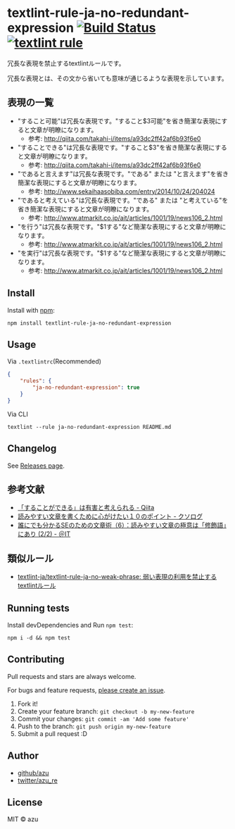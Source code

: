 # textlint-rule-ja-no-redundant-expression [![Build Status](https://travis-ci.org/textlint-ja/textlint-rule-ja-no-redundant-expression.svg?branch=master)](https://travis-ci.org/textlint-ja/textlint-rule-ja-no-redundant-expression) [![textlint rule](https://img.shields.io/badge/textlint-fixable-green.svg?style=social)](https://textlint.github.io/)

冗長な表現を禁止するtextlintルールです。

冗長な表現とは、その文から省いても意味が通じるような表現を示しています。

## 表現の一覧

- "すること可能"は冗長な表現です。"すること$3可能"を省き簡潔な表現にすると文章が明瞭になります。
  - 参考: <http://qiita.com/takahi-i/items/a93dc2ff42af6b93f6e0>
- "することできる"は冗長な表現です。"すること$3"を省き簡潔な表現にすると文章が明瞭になります。
  - 参考: <http://qiita.com/takahi-i/items/a93dc2ff42af6b93f6e0>
- "であると言えます"は冗長な表現です。"である" または "と言えます"を省き簡潔な表現にすると文章が明瞭になります。
  - 参考: <http://www.sekaihaasobiba.com/entry/2014/10/24/204024>
- "であると考えている"は冗長な表現です。"である" または "と考えている"を省き簡潔な表現にすると文章が明瞭になります。
  - 参考: <http://www.atmarkit.co.jp/ait/articles/1001/19/news106_2.html>
- "を行う"は冗長な表現です。"$1する"など簡潔な表現にすると文章が明瞭になります。
  - 参考: <http://www.atmarkit.co.jp/ait/articles/1001/19/news106_2.html>
- "を実行"は冗長な表現です。"$1する"など簡潔な表現にすると文章が明瞭になります。
  - 参考: <http://www.atmarkit.co.jp/ait/articles/1001/19/news106_2.html>

## Install

Install with [npm](https://www.npmjs.com/):

    npm install textlint-rule-ja-no-redundant-expression

## Usage

Via `.textlintrc`(Recommended)

```json
{
    "rules": {
        "ja-no-redundant-expression": true
    }
}
```

Via CLI

    textlint --rule ja-no-redundant-expression README.md

## Changelog

See [Releases page](https://github.com/textlint-ja/textlint-rule-ja-no-redundant-expression/releases).

## 参考文献

- [「することができる」は有害と考えられる - Qiita](http://qiita.com/takahi-i/items/a93dc2ff42af6b93f6e0#comment-850ec4d194748453a39a)
- [読みやすい文章を書くために心がけたい１０のポイント - クソログ](http://www.sekaihaasobiba.com/entry/2014/10/24/204024)
- [誰にでも分かるSEのための文章術（6）：読みやすい文章の極意は「修飾語」にあり (2/2) - ＠IT](http://www.atmarkit.co.jp/ait/articles/1001/19/news106_2.html)

## 類似ルール

- [textlint-ja/textlint-rule-ja-no-weak-phrase: 弱い表現の利用を禁止するtextlintルール](https://github.com/textlint-ja/textlint-rule-ja-no-weak-phrase "textlint-ja/textlint-rule-ja-no-weak-phrase: 弱い表現の利用を禁止するtextlintルール")

## Running tests

Install devDependencies and Run `npm test`:

    npm i -d && npm test

## Contributing

Pull requests and stars are always welcome.

For bugs and feature requests, [please create an issue](https://github.com/textlint-ja/textlint-rule-ja-no-redundant-expression/issues).

1. Fork it!
2. Create your feature branch: `git checkout -b my-new-feature`
3. Commit your changes: `git commit -am 'Add some feature'`
4. Push to the branch: `git push origin my-new-feature`
5. Submit a pull request :D

## Author

- [github/azu](https://github.com/azu)
- [twitter/azu_re](https://twitter.com/azu_re)

## License

MIT © azu
